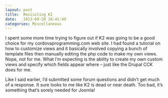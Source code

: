 ```yaml
---
layout: post
title:  Revisiting K2
date:   2013-09-20 18:41:49
categories: Miscellaneous
---
```

I spent some more time trying to figure out if K2 was going to be a good choice for my cordovaprogramming.com web site. I had found a tutorial on how to customize views and it basically involved copying a bunch of template files then manually editing the php code to make my own views. Nope, not for me. What I’m expecting is the ability to create my own custom views and specify which fields appear where – just like the Drupal CCK does for me.

Like I said earlier, I’d submitted some forum questions and didn’t get much of a response. It sure looks to me like K2 is dead or near death. Too bad, it’s something that’s sorely needed for Joomla!